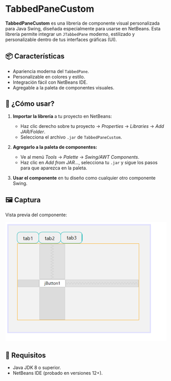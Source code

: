 # TabbedPaneCustom

**TabbedPaneCustom** es una librería de componente visual personalizada para Java Swing, diseñada especialmente para usarse en NetBeans. Esta librería permite integrar un `JTabbedPane` moderno, estilizado y personalizable dentro de tus interfaces gráficas (UI).

## 📦 Características

- Apariencia moderna del `TabbedPane`.
- Personalizable en colores y estilo.
- Integración fácil con NetBeans IDE.
- Agregable a la paleta de componentes visuales.

## 🧩 ¿Cómo usar?

1. **Importar la librería** a tu proyecto en NetBeans:
   - Haz clic derecho sobre tu proyecto → *Properties* → *Libraries* → *Add JAR/Folder*.
   - Selecciona el archivo `.jar` de `TabbedPaneCustom`.

2. **Agregarlo a la paleta de componentes:**
   - Ve al menú *Tools* → *Palette* → *Swing/AWT Components*.
   - Haz clic en *Add from JAR...*, selecciona tu `.jar` y sigue los pasos para que aparezca en la paleta.

3. **Usar el componente** en tu diseño como cualquier otro componente Swing.

## 🖼️ Captura

Vista previa del componente:

![TabbedPaneCustom en acción](capturas/1.png)

## 🚀 Requisitos

- Java JDK 8 o superior.
- NetBeans IDE (probado en versiones 12+).
